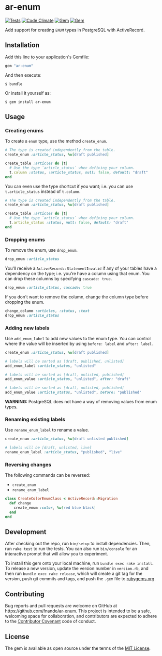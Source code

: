 # ar-enum

[![Tests](https://github.com/fnando/ar-enum/workflows/Tests/badge.svg)](https://github.com/fnando/ar-enum)
[![Code Climate](https://codeclimate.com/github/fnando/ar-enum/badges/gpa.svg)](https://codeclimate.com/github/fnando/ar-enum)
[![Gem](https://img.shields.io/gem/v/ar-enum.svg)](https://rubygems.org/gems/ar-enum)
[![Gem](https://img.shields.io/gem/dt/ar-enum.svg)](https://rubygems.org/gems/ar-enum)

Add support for creating `ENUM` types in PostgreSQL with ActiveRecord.

## Installation

Add this line to your application's Gemfile:

```ruby
gem "ar-enum"
```

And then execute:

    $ bundle

Or install it yourself as:

    $ gem install ar-enum

## Usage

### Creating enums

To create a `enum` type, use the method `create_enum`.

```ruby
# The type is created independently from the table.
create_enum :article_status, %w[draft published]

create_table :articles do |t|
  # Use the type `article_status` when defining your column.
  t.column :status, :article_status, null: false, default: "draft"
end
```

You can even use the type shortcut if you want; i.e. you can use
`t.article_status` instead of `t.column`.

```ruby
# The type is created independently from the table.
create_enum :article_status, %w[draft published]

create_table :articles do |t|
  # Use the type `article_status` when defining your column.
  t.article_status :status, null: false, default: "draft"
end
```

### Dropping enums

To remove the enum, use `drop_enum`.

```ruby
drop_enum :article_status
```

You'll receive a `ActiveRecord::StatementInvalid` if any of your tables have a
dependency on the type; i.e. you're have a column using that enum. You can drop
these columns by specifying `cascade: true`.

```ruby
drop_enum :article_status, cascade: true
```

If you don't want to remove the column, change the column type before dropping
the enum.

```ruby
change_column :articles, :status, :text
drop_enum :article_status
```

### Adding new labels

Use `add_enum_label` to add new values to the enum type. You can control where
the value will be inserted by using `before: label` and `after: label`.

```ruby
create_enum :article_status, %w[draft published]

# labels will be sorted as [draft, published, unlisted]
add_enum_label :article_status, "unlisted"

# labels will be sorted as [draft, unlisted, published]
add_enum_value :article_status, "unlisted", after: "draft"

# labels will be sorted as [draft, unlisted, published]
add_enum_value :article_status, "unlisted", before: "published"
```

**WARNING:** PostgreSQL does not have a way of removing values from enum types.

### Renaming existing labels

Use `rename_enum_label` to rename a value.

```ruby
create_enum :article_status, %w[draft unlisted published]

# labels will be [draft, unlisted, live]
rename_enum_label :article_status, "published", "live"
```

### Reversing changes

The following commands can be reversed:

- `create_enum`
- `rename_enum_label`

```ruby
class CreateColorEnumClass < ActiveRecord::Migration
  def change
    create_enum :color, %w[red blue black]
  end
end
```

## Development

After checking out the repo, run `bin/setup` to install dependencies. Then, run
`rake test` to run the tests. You can also run `bin/console` for an interactive
prompt that will allow you to experiment.

To install this gem onto your local machine, run `bundle exec rake install`. To
release a new version, update the version number in `version.rb`, and then run
`bundle exec rake release`, which will create a git tag for the version, push
git commits and tags, and push the `.gem` file to
[rubygems.org](https://rubygems.org).

## Contributing

Bug reports and pull requests are welcome on GitHub at
https://github.com/fnando/ar-enum. This project is intended to be a safe,
welcoming space for collaboration, and contributors are expected to adhere to
the [Contributor Covenant](https://contributor-covenant.org) code of conduct.

## License

The gem is available as open source under the terms of the
[MIT License](http://opensource.org/licenses/MIT).
